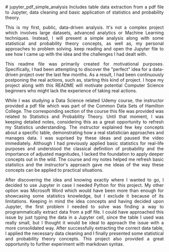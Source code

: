 <div style="text-align: justify;">
# jupyter_pdf_simple_analysis
Includes table data extraction from a pdf file to Jupyter, data cleaning and basic application of statistics and probability theory.

This is my first, public, data-driven analysis. It's not a complex project which involves large datasets, advanced analytics or Machine Learning techniques. Instead, I will present a simple analysis along with some statistical and probability theory concepts, as well as, my personal approaches to problem solving. keep reading and open the Jupyter file to see how I came up with the idea and the challenges I had dealt with. 

This readme file was primarily created for motivational purposes. Specifically, I had been attempting to discover the "perfect" idea for a data-driven project over the last few months. As a result, I had been continuously postponing the real actions, such as, starting this kind of project. I hope my project along with this README will motivate potential Computer Science beginners who might lack the experience of taking real actions. 

While I was studying a Data Science related Udemy course, the instructor provided a pdf file which was part of the Common Data Sets of Hamilton College. The corresponding section of the course this file was provided was related to Statistics and Probability Theory. Until that moment, I was keeping detailed notes, considering this as a great opportunity to refresh my Statistics understanding. The instructor explained few key concepts about a specific table, demonstrating how a real statistician approaches and manages data. I was suprised by these ideas and paused the video immediately. Although I had previously applied basic statistics for real-life purposes and understood the classical definition of probability and the importance of adjusted magnitudes, I lacked the foundation to apply deeper concepts out in the wild. The course and my notes helped me refresh basic statistics and the instructor's approach gave me ideas of the way these concepts can be applied to practical situations. 

After discovering the idea and knowing exactly where I wanted to go, I decided to use Jupyter in case I needed Python for this project. My other option was Microsoft Word which would have been more than enough for showcasing some statistics knowledge, but I exclude it because of its limitations. Keeping in mind the idea concepts and having decided upon Jupyter, the first problem I needed to solve was finding a way to programmatically extract data from a pdf file. I could have approached this issue by just typing the data in a Jupyter cell, since the table I used was really small, but I thought it would be ideal to approach the issue with a more consolidated way. After successfully extracting the correct data table, I applied the necessary data cleaning and I finally presented some statistical and probability theory concepts. This project also provided a great opportunity to further experiment with markdown syntax.
</div>
